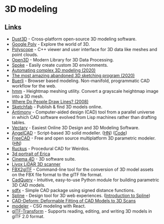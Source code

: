 # 3D modeling

## Links

- [Dust3D](https://github.com/huxingyi/dust3d) - Cross-platform open-source 3D modeling software.
- [Google Poly](https://poly.google.com/) - Explore the world of 3D.
- [Polyscope](https://github.com/nmwsharp/polyscope) - C++ viewer and user interface for 3D data like meshes and point clouds.
- [Open3D](https://github.com/intel-isl/Open3D) - Modern Library for 3D Data Processing.
- [Spoke](https://github.com/mozilla/Spoke) - Easily create custom 3D environments.
- [Automating complex 3D modeling (2020)](https://share-ng.sandia.gov/news/resources/news_releases/3d_modeling/)
- [The most amazing abandoned 3D sketching program (2020)](https://www.youtube.com/watch?v=Sl1I7ZtsJtY)
- [Buerli](https://buerli.io/) - Browser based modeling. Non-manifold, programmatic CAD workflow for the web.
- [hmm](https://github.com/fogleman/hmm) - Heightmap meshing utility. Convert a grayscale heightmap image into a 3D mesh.
- [Where Do People Draw Lines? (2008)](https://gfx.cs.princeton.edu/pubs/Cole_2008_WDP/)
- [Sketchfab](https://sketchfab.com/) - Publish & find 3D models online.
- [Antimony](https://github.com/mkeeter/antimony) - Computer-aided design (CAD) tool from a parallel universe in which CAD software evolved from Lisp machines rather than drafting tables.
- [Vectary](https://www.vectary.com/) - Easiest Online 3D Design and 3D Modeling Software.
- [AngelCAD](https://arnholm.github.io/angelcad-docs/) - Script-based 3D solid modeller. ([HN](https://news.ycombinator.com/item?id=24243077)) ([Code](https://github.com/arnholm/angelcad))
- [FreeCAD](https://github.com/FreeCAD/FreeCAD) - Free and open source multiplatform 3D parametric modeler. ([HN](https://news.ycombinator.com/item?id=24513340))
- [Ruckus](https://github.com/cbiffle/ruckus) - Procedural CAD for Weirdos.
- [3d portrait of Erica](https://twitter.com/SpriggsIan/status/1313692911339368450)
- [Cinema 4D](https://www.maxon.net/en-us/products/cinema-4d/overview/) - 3D software suite.
- [Livox LiDAR 3D scanner](https://github.com/Livox-SDK/livox_scanner)
- [FBX2glTF](https://github.com/facebookincubator/FBX2glTF) - Command-line tool for the conversion of 3D model assets on the FBX file format to the glTF file format.
- [CadQuery](https://github.com/CadQuery/cadquery) - Intuitive, easy-to-use Python module for building parametric 3D CAD models.
- [sdfx](https://github.com/deadsy/sdfx) - Simple CAD package using signed distance functions.
- [Spline](https://spline.design/) - Design tool for 3D web experiences. ([Introduction to Spline](https://www.youtube.com/watch?v=BNbVyzhuN3g))
- [CAD-Deform: Deformable Fitting of CAD Models to 3D Scans](https://github.com/alexeybokhovkin/CAD-Deform)
- [modeler](https://github.com/szymonkaliski/modeler) - CSG modeling with React.
- [glTF-Transform](https://github.com/donmccurdy/glTF-Transform) - Supports reading, editing, and writing 3D models in glTF 2.0 format.
